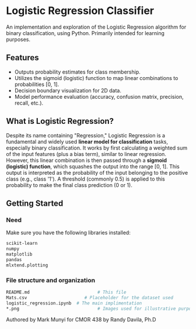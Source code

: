 # Logistic Regression Classifier

An implementation and exploration of the Logistic Regression algorithm for binary classification, using Python. Primarily intended for learning purposes.

## Features

-   Outputs probability estimates for class membership.
-   Utilizes the sigmoid (logistic) function to map linear combinations to probabilities [0, 1].
-   Decision boundary visualization for 2D data.
-   Model performance evaluation (accuracy, confusion matrix, precision, recall, etc.).

## What is Logistic Regression?

Despite its name containing "Regression," Logistic Regression is a fundamental and widely used **linear model for classification** tasks, especially binary classification. It works by first calculating a weighted sum of the input features (plus a bias term), similar to linear regression. However, this linear combination is then passed through a **sigmoid (logistic) function**, which squashes the output into the range [0, 1]. This output is interpreted as the probability of the input belonging to the positive class (e.g., class '1'). A threshold (commonly 0.5) is applied to this probability to make the final class prediction (0 or 1).

## Getting Started

### Need

Make sure you have the following libraries installed:

```bash
scikit-learn
numpy
matplotlib
pandas
mlxtend.plotting 

```
### File structure and organization
```bash
README.md                          # This file
Mats.csv                      # Placeholder for the dataset used
logistic_regression.ipynb  # The main implimentation
*.png                              # Images used for illustrative purposes
```

Authored by Mark Munyi for CMOR 438 by Randy Davila, Ph.D 
